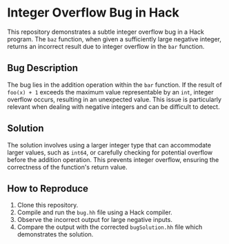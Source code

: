 # Integer Overflow Bug in Hack

This repository demonstrates a subtle integer overflow bug in a Hack program. The `baz` function, when given a sufficiently large negative integer, returns an incorrect result due to integer overflow in the `bar` function.

## Bug Description

The bug lies in the addition operation within the `bar` function. If the result of `foo(x) + 1` exceeds the maximum value representable by an `int`, integer overflow occurs, resulting in an unexpected value. This issue is particularly relevant when dealing with negative integers and can be difficult to detect.

## Solution

The solution involves using a larger integer type that can accommodate larger values, such as `int64`, or carefully checking for potential overflow before the addition operation.  This prevents integer overflow, ensuring the correctness of the function's return value.

## How to Reproduce

1. Clone this repository.
2. Compile and run the `bug.hh` file using a Hack compiler.
3. Observe the incorrect output for large negative inputs.
4. Compare the output with the corrected `bugSolution.hh` file which demonstrates the solution.